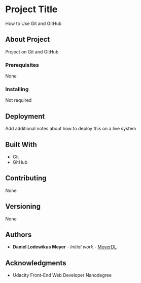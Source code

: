 # Project Title

How to Use Git and GitHub

## About Project

Project on Git and GitHub

### Prerequisites

None

### Installing

Not required

## Deployment

Add additional notes about how to deploy this on a live system

## Built With

* Git
* GitHub

## Contributing

None

## Versioning

None

## Authors

* **Daniel Lodewikus Meyer** - *Initial work* - [MeyerDL](https://github.com/MeyerDL)

## Acknowledgments

* Udacity Front-End Web Developer Nanodegree 


